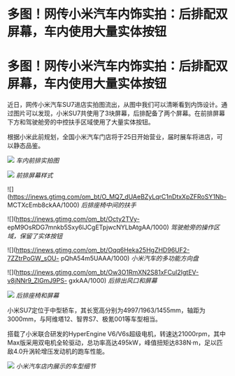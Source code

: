 # 多图！网传小米汽车内饰实拍：后排配双屏幕，车内使用大量实体按钮

# 多图！网传小米汽车内饰实拍：后排配双屏幕，车内使用大量实体按钮

近日，网传小米汽车SU7进店实拍图流出，从图中我们可以清晰看到内饰设计。通过图片可以发现，小米SU7共使用了3块屏幕，后排配备了两个屏幕。在前排屏幕下方和驾驶舱旁的中控扶手区域使用了大量实体按钮。

根据小米此前规划，全国小米汽车门店将于25日开始营业，届时展车将进店，可以静态品鉴。

![](https://inews.gtimg.com/om_bt/O_1zvvNVTtmZPvBF9r-F2FE6CeXD2gZMGWkVGu9QRbIjEAA/1000)
_车内前排实拍图_

![](https://inews.gtimg.com/news_bt/Oots7fVJqhJSHnT0TH1oBtl0YiIjJj9jdSynRXLQTHrjsAA/1000)
_前排屏幕样式_

![](https://inews.gtimg.com/om_bt/O_MQ7_dUAeBZyLqrC1nDtxXpZFRoSY1Nb-
MCTXcEmb8ckAA/1000) _后排座椅中间的扶手_

![](https://inews.gtimg.com/om_bt/Octy2TVy-
epM9OsRDG7mnkb5Sxy6lJCgETpjwcNYLbAtgAA/1000) _驾驶舱旁的操作区域，保留了实体按钮_

![](https://inews.gtimg.com/om_bt/Oqq6Heka25HgZHD96UF2-7ZZtrPoGW_sOU-
pQhA54m5UAAA/1000) _小米汽车的多功能方向盘_

![](https://inews.gtimg.com/om_bt/Ow3O1RmXN2S81xFCul2IgtEV-v8jNNr9_ZlGmJ9PS-
gxkAA/1000) _后排出风口和屏幕_

![](https://inews.gtimg.com/om_bt/OitBpQuvIRnf0QPXWRBtobwSU8p_dhDAjCnNyK1A91w9UAA/1000)
_后排座椅和屏幕_

小米SU7定位于中型轿车，其长宽高分别为4997/1963/1455mm，轴距为3000mm，与阿维塔12、智界S7、极氪001等车型相当。

搭载了小米联合研发的HyperEngine
V6/V6s超级电机，转速达21000rpm，其中Max版采用双电机全轮驱动，总功率高达495kW，峰值扭矩达838N·m，足以匹敌4.0升涡轮增压发动机的跑车性能。

![](https://inews.gtimg.com/news_bt/OHMN6jCK7U5cx4vCmvB3PciP9D_Ji0BnX34aYM_kmyWAkAA/1000)
_小米汽车店内展示的车型细节_

